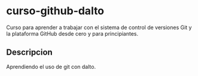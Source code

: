 # curso-github-dalto
Curso para aprender a trabajar con el sistema de control de versiones Git y la plataforma GitHub desde cero y para principiantes.
## Descripcion
Aprendiendo el uso de git con dalto.
